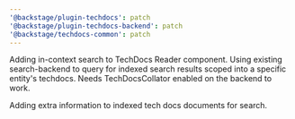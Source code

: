 ```yaml
---
'@backstage/plugin-techdocs': patch
'@backstage/plugin-techdocs-backend': patch
'@backstage/techdocs-common': patch
---
```


Adding in-context search to TechDocs Reader component. Using existing search-backend to query for indexed search results scoped into a specific entity's techdocs. Needs TechDocsCollator enabled on the backend to work.

Adding extra information to indexed tech docs documents for search.

